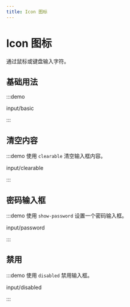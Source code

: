 ```yaml
---
title: Icon 图标
---
```


# Icon 图标

通过鼠标或键盘输入字符。

## 基础用法

:::demo

input/basic

:::

## 清空内容

:::demo 使用 `clearable` 清空输入框内容。

input/clearable

:::

## 密码输入框

:::demo 使用 `show-password` 设置一个密码输入框。

input/password

:::

## 禁用

:::demo 使用 `disabled` 禁用输入框。

input/disabled

:::
